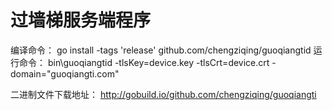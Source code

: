 过墙梯服务端程序
===========
编译命令：
go install -tags 'release' github.com/chengziqing/guoqiangtid
运行命令：
bin\guoqiangtid -tlsKey=device.key -tlsCrt=device.crt -domain="guoqiangti.com"

二进制文件下载地址：
http://gobuild.io/github.com/chengziqing/guoqiangti


